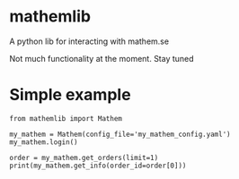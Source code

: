 # mathemlib
A python lib for interacting with mathem.se

Not much functionality at the moment. Stay tuned

# Simple example
```
from mathemlib import Mathem

my_mathem = Mathem(config_file='my_mathem_config.yaml')
my_mathem.login()

order = my_mathem.get_orders(limit=1)
print(my_mathem.get_info(order_id=order[0]))
```